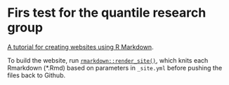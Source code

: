 # Firs test for the quantile research group
[A tutorial for creating websites using R Markdown](https://beatricefor.github.io/quantile-website-test-pages).

To build the website, run [`rmarkdown::render_site()`](http://rmarkdown.rstudio.com/rmarkdown_websites.html), which knits each Rmarkdown (*.Rmd) based on parameters in `_site.yml` before pushing the files back to Github. 
